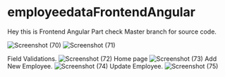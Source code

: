 # employeedataFrontendAngular
Hey this is Frontend Angular Part check Master branch for source code.

![Screenshot (70)](https://github.com/sivaganeshbathula70/employeedataFrontendAngular/assets/60910411/7624d099-e884-43ef-a7bd-d368fb025c4c)
![Screenshot (71)](https://github.com/sivaganeshbathula70/employeedataFrontendAngular/assets/60910411/7e2e0d28-c2b4-418d-87a4-13c1e95bf226)

Field Validations.
![Screenshot (72)](https://github.com/sivaganeshbathula70/employeedataFrontendAngular/assets/60910411/02cab44a-390f-4f4c-b9ee-f4945312ed25)
Home page 
![Screenshot (73)](https://github.com/sivaganeshbathula70/employeedataFrontendAngular/assets/60910411/27197339-f3ad-4ad6-a4e1-7246a2bb581d)
Add New Employee.
![Screenshot (74)](https://github.com/sivaganeshbathula70/employeedataFrontendAngular/assets/60910411/4751aca2-7e60-4fc9-8711-55f02c5ef750)
Update Employee.
![Screenshot (75)](https://github.com/sivaganeshbathula70/employeedataFrontendAngular/assets/60910411/f6e3cd4b-3c6e-4287-a90f-3ea1a1874f15)





